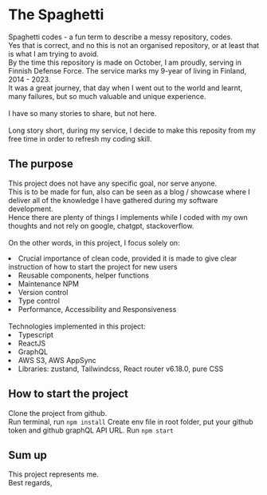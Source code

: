 # The Spaghetti

Spaghetti codes  - a fun term to describe a messy repository, codes.  
Yes that is correct, and no this is not an organised repository, or at least that is what I am trying to avoid.
<br />
By the time this repository is made on October, I am proudly, serving in Finnish Defense Force. The service marks my 9-year of living in Finland, 2014 - 2023.  
It was a great journey, that day when I went out to the world and learnt, many failures, but so much valuable and unique experience.  
<br />
I have so many stories to share, but not here.  
<br />
Long story short, during my service, I decide to make this reposity from my free time in order to refresh my coding skill. 

## The purpose
This project does not have any specific goal, nor serve anyone. 
<br />
This is to be made for fun, also can be seen as a blog / showcase where I deliver all of the knowledge I have gathered during my software development. 
<br />
Hence there are plenty of things I implements while I coded with my own thoughts and not rely on google, chatgpt, stackoverflow.   
<br />
On the other words, in this project, I focus solely on:  
<li>Crucial importance of clean code, provided it is made to give clear instruction of how to start the project for new users</li>
<li>Reusable components, helper functions</li>
<li>Maintenance NPM</li>
<li>Version control</li>
<li>Type control</li>
<li>Performance, Accessibility and Responsiveness</li>
<br/>
Technologies implemented in this project:
<li>Typescript</li>
<li>ReactJS</li>
<li>GraphQL</li>
<li>AWS S3, AWS AppSync</li>
<li>Libraries: zustand, Tailwindcss, React router v6.18.0, pure CSS</li>

## How to start the project  
Clone the project from github.  
Run terminal, run ```npm install```
Create env file in root folder, put your github token and github graphQL API URL.
Run ```npm start```

## Sum up
This project represents me.
<br />
Best regards,
